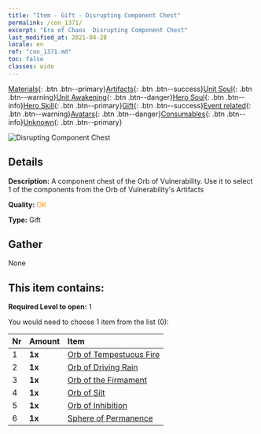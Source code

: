 ```yaml
---
title: "Item - Gift - Disrupting Component Chest"
permalink: /con_1371/
excerpt: "Era of Chaos  Disrupting Component Chest"
last_modified_at: 2021-04-28
locale: en
ref: "con_1371.md"
toc: false
classes: wide
---
```

 [Materials](/Items/){: .btn .btn--primary}[Artifacts](/Items/Artifacts/){: .btn .btn--success}[Unit Soul](/Items/UnitSoul/){: .btn .btn--warning}[Unit Awakening](/Items/UnitAwakening/){: .btn .btn--danger}[Hero Soul](/Items/HeroSoul/){: .btn .btn--info}[Hero Skill](/Items/HeroSkill/){: .btn .btn--primary}[Gift](/Items/Gift/){: .btn .btn--success}[Event related](/Items/Events/){: .btn .btn--warning}[Avatars](/Items/Avatars/){: .btn .btn--danger}[Consumables](/Items/Consumables/){: .btn .btn--info}[Unknown](/Items/Unknown/){: .btn .btn--primary}

 ![Disrupting Component Chest](/images/t/i_906048.png)

## Details
 **Description:** A component chest of the Orb of Vulnerability. Use it to select 1 of the components from the Orb of Vulnerability's Artifacts

 **Quality:** <span style="color: #FF8C00">OK</span>

 **Type:** Gift

## Gather

  None

## This item contains:

 **Required Level to open:** 1

 You would need to choose 1 item from the list (0):

  | Nr | Amount |     Item    |
  |:---|:-------|:------------|
  | 1 |  **1x** | [Orb of Tempestuous Fire](/Items/art_172/) |  | 
  | 2 |  **1x** | [Orb of Driving Rain](/Items/art_173/) |  | 
  | 3 |  **1x** | [Orb of the Firmament](/Items/art_174/) |  | 
  | 4 |  **1x** | [Orb of Silt](/Items/art_175/) |  | 
  | 5 |  **1x** | [Orb of Inhibition](/Items/art_176/) |  | 
  | 6 |  **1x** | [Sphere of Permanence](/Items/art_177/) |  | 

